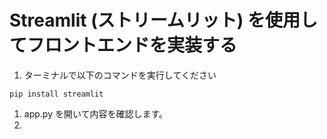 # Streamlit (ストリームリット) を使用してフロントエンドを実装する

1. ターミナルで以下のコマンドを実行してください

```
pip install streamlit 
```

1. app.py を開いて内容を確認します。
1. 
